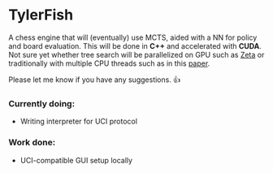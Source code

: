 # TylerFish
 
A chess engine that will (eventually) use MCTS, aided with a NN for policy and board evaluation. This will be done in **C++** and accelerated with **CUDA**. Not sure yet whether tree search will be parallelized on GPU such as [Zeta](https://www.chessprogramming.org/Zeta) or traditionally with multiple CPU threads such as in this [paper](https://webdocs.cs.ualberta.ca/~mmueller/ps/enzenberger-mueller-acg12.pdf).

Please let me know if you have any suggestions. 👍

### Currently doing:
- Writing interpreter for UCI protocol

### Work done:
- UCI-compatible GUI setup locally
